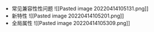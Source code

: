 - 常见兼容性性问题
![[Pasted image 20220414105131.png]]
- 新特性
![[Pasted image 20220414105201.png]]
- 全局属性
![[Pasted image 20220414105309.png]]
